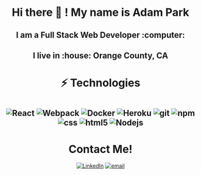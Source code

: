 <div align ="center">

  <h1>Hi there 👋 ! My name is Adam Park</h1>
  
  <h2>I am a Full Stack Web Developer :computer:</h2>

  <h2>I live in :house: Orange County, CA<h2>
  
  <h1>⚡ Technologies<h1>
  <h2> 
    <img alt="React" src="https://img.shields.io/badge/-React-45b8d8?style=flat-square&logo=react&logoColor=white" />
    <img alt="Webpack" src="https://img.shields.io/badge/-Webpack-8DD6F9?style=flat-square&logo=webpack&logoColor=white" /> 
    <img alt="Docker" src="https://img.shields.io/badge/-Docker-46a2f1?style=flat-square&logo=docker&logoColor=white" />
    <img alt="Heroku" src="https://img.shields.io/badge/-Heroku-430098?style=flat-square&logo=heroku&logoColor=white" />
    <img alt="git" src="https://img.shields.io/badge/-Git-F05032?style=flat-square&logo=git&logoColor=white" />
    <img alt="npm" src="https://img.shields.io/badge/-NPM-CB3837?style=flat-square&logo=npm&logoColor=white" />
    <img alt ="css" src ="https://img.shields.io/badge/-CSS3-1572B6?style=flat-square&logo=css3" />
    <img alt="html5" src="https://img.shields.io/badge/-HTML5-E34F26?style=flat-square&logo=html5&logoColor=white" />
    <img alt="Nodejs" src="https://img.shields.io/badge/-Nodejs-43853d?style=flat-square&logo=Node.js&logoColor=white" />
  <h2>

  <h1>Contact Me!</h1>
<a href="https://www.linkedin.com/in/sung-min-park/"><img src="https://img.shields.io/badge/-AdamPark-blue?style=flat&logo=Linkedin&logoColor=white&link=https://www.linkedin.com/in/sung-min-park/)" alt="LinkedIn"></a>
<a href="mailto:parksm2@uci.edu"><img src="https://img.shields.io/badge/-parksm2@uci.edu-blue?style=flat&logo=email&logoColor=white&link=https://www.linkedin.com/in/sung-min-park/)" alt="email"></a>


</div>
